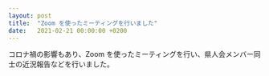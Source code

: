 ```yaml
---
layout: post
title:  "Zoom を使ったミーティングを行いました"
date:   2021-02-21 00:00:00 +0200
---
```



コロナ禍の影響もあり、Zoom を使ったミーティングを行い、県人会メンバー同士の近況報告などを行いました。


